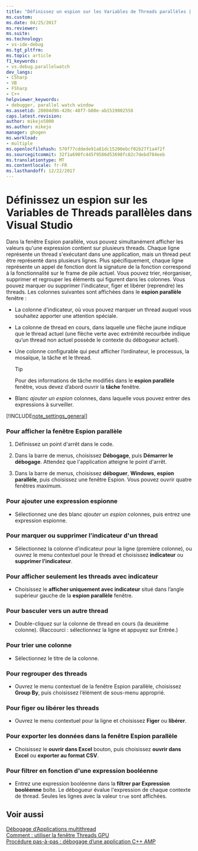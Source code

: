 ```yaml
---
title: "Définissez un espion sur les Variables de Threads parallèles | Documents Microsoft"
ms.custom: 
ms.date: 04/25/2017
ms.reviewer: 
ms.suite: 
ms.technology:
- vs-ide-debug
ms.tgt_pltfrm: 
ms.topic: article
f1_keywords:
- vs.debug.parallelwatch
dev_langs:
- CSharp
- VB
- FSharp
- C++
helpviewer_keywords:
- debugger, parallel watch window
ms.assetid: 28004d9b-420c-48f7-b80e-ab1519802558
caps.latest.revision: 
author: mikejo5000
ms.author: mikejo
manager: ghogen
ms.workload:
- multiple
ms.openlocfilehash: 570f77cddede91a81dc15200ebcf02b27f1a4f2f
ms.sourcegitcommit: 32f1a690fc445f9586d53698fc82c7debd784eeb
ms.translationtype: MT
ms.contentlocale: fr-FR
ms.lasthandoff: 12/22/2017
---
```

# <a name="set-a-watch-on-variables-in-parallel-threads-in-visual-studio"></a>Définissez un espion sur les Variables de Threads parallèles dans Visual Studio
Dans la fenêtre Espion parallèle, vous pouvez simultanément afficher les valeurs qu'une expression contient sur plusieurs threads. Chaque ligne représente un thread s'exécutant dans une application, mais un thread peut être représenté dans plusieurs lignes. Plus spécifiquement, chaque ligne représente un appel de fonction dont la signature de la fonction correspond à la fonctionnalité sur le frame de pile actuel. Vous pouvez trier, réorganiser, supprimer et regrouper les éléments qui figurent dans les colonnes. Vous pouvez marquer ou supprimer l'indicateur, figer et libérer (reprendre) les threads. Les colonnes suivantes sont affichées dans le **espion parallèle** fenêtre :  
  
-   La colonne d'indicateur, où vous pouvez marquer un thread auquel vous souhaitez apporter une attention spéciale.  
  
-   La colonne de thread en cours, dans laquelle une flèche jaune indique que le thread actuel (une flèche verte avec extrémité recourbée indique qu’un thread non actuel possède le contexte du débogueur actuel).  
  
-   Une colonne configurable qui peut afficher l’ordinateur, le processus, la mosaïque, la tâche et le thread.  
  
    > [!TIP]
    >  Pour des informations de tâche modifiés dans le **espion parallèle** fenêtre, vous devez d’abord ouvrir la **tâche** fenêtre.  
  
-   Blanc *ajouter un espion* colonnes, dans laquelle vous pouvez entrer des expressions à surveiller.  
  
 [!INCLUDE[note_settings_general](../data-tools/includes/note_settings_general_md.md)]  
  
### <a name="to-display-the-parallel-watch-window"></a>Pour afficher la fenêtre Espion parallèle  
  
1.  Définissez un point d'arrêt dans le code.  
  
2.  Dans la barre de menus, choisissez **Débogage**, puis **Démarrer le débogage**. Attendez que l'application atteigne le point d'arrêt.  
  
3.  Dans la barre de menus, choisissez **déboguer**, **Windows**, **espion parallèle**, puis choisissez une fenêtre Espion. Vous pouvez ouvrir quatre fenêtres maximum.  
  
### <a name="to-add-a-watch-expression"></a>Pour ajouter une expression espionne  
  
-   Sélectionnez une des blanc *ajouter un espion* colonnes, puis entrez une expression espionne.  
  
### <a name="to-flag-or-unflag-a-thread"></a>Pour marquer ou supprimer l'indicateur d'un thread  
  
-   Sélectionnez la colonne d’indicateur pour la ligne (première colonne), ou ouvrez le menu contextuel pour le thread et choisissez **indicateur** ou **supprimer l’indicateur**.  
  
### <a name="to-display-only-flagged-threads"></a>Pour afficher seulement les threads avec indicateur  
  
-   Choisissez le **afficher uniquement avec indicateur** situé dans l’angle supérieur gauche de la **espion parallèle** fenêtre.  
  
### <a name="to-switch-to-another-thread"></a>Pour basculer vers un autre thread  
  
-   Double-cliquez sur la colonne de thread en cours (la deuxième colonne). (Raccourci : sélectionnez la ligne et appuyez sur Entrée.)  
  
### <a name="to-sort-a-column"></a>Pour trier une colonne  
  
-   Sélectionnez le titre de la colonne.  
  
### <a name="to-group-threads"></a>Pour regrouper des threads  
  
-   Ouvrez le menu contextuel de la fenêtre Espion parallèle, choisissez **Group By**, puis choisissez l’élément de sous-menu approprié.  
  
### <a name="to-freeze-or-thaw-threads"></a>Pour figer ou libérer les threads  
  
-   Ouvrez le menu contextuel pour la ligne et choisissez **Figer** ou **libérer**.  
  
### <a name="to-export-the-data-in-the-parallel-watch-window"></a>Pour exporter les données dans la fenêtre Espion parallèle  
  
-   Choisissez le **ouvrir dans Excel** bouton, puis choisissez **ouvrir dans Excel** ou **exporter au format CSV**.  
  
### <a name="to-filter-by-a-boolean-expression"></a>Pour filtrer en fonction d'une expression booléenne  
  
-   Entrez une expression booléenne dans la **filtrer par Expression booléenne** boîte. Le débogueur évalue l'expression de chaque contexte de thread. Seules les lignes avec la valeur `true` sont affichées.  
  
## <a name="see-also"></a>Voir aussi  
 [Débogage d’Applications multithread](../debugger/debug-multithreaded-applications-in-visual-studio.md)   
 [Comment : utiliser la fenêtre Threads GPU](../debugger/how-to-use-the-gpu-threads-window.md)   
 [Procédure pas-à-pas : débogage d’une application C++ AMP](/cpp/parallel/amp/walkthrough-debugging-a-cpp-amp-application)